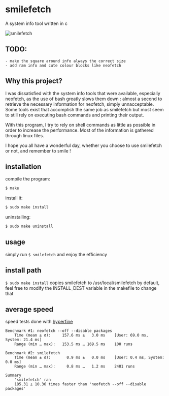 # smilefetch
A system info tool written in c

![smilefetch](https://github.com/sudosmile/smilefetch/blob/master/img.png?raw=true)

## TODO:
    - make the square around info always the correct size
    - add ram info and cute colour blocks like neofetch

## Why this project?

I was dissatisfied with the system info tools that were available, especially neofetch, as the use of bash
greatly slows them down : almost a second to retrieve the necessary information for neofetch, simply unnacceptable.
Some tools exist that accomplish the same job as smilefetch but most seem to still rely on executing bash commands and
printing their output.

With this program, I try to rely on shell commands as little as possible in order to increase the performance.
Most of the information is gathered through linux files.

I hope you all have a wonderful day, whether you choose to use smilefetch or not, and remember to smile !

## installation

compile the program:
```sh
$ make
```

install it:
```sh
$ sudo make install
```

uninstalling:
```sh
$ sudo make uninstall
```

## usage

simply run <code>$ smilefetch</code> and enjoy the efficiency

## install path
<code>$ sudo make install</code> copies smilefetch to /usr/local/smilefetch by default, feel free to modify the INSTALL_DEST variable in the makefile to change that

## average speed
speed tests done with [hyperfine](https://github.com/sharkdp/hyperfine)

    Benchmark #1: neofetch --off --disable packages
        Time (mean ± σ):     157.6 ms ±   3.0 ms    [User: 69.0 ms, System: 21.4 ms]
        Range (min … max):   153.5 ms … 169.5 ms    100 runs

    Benchmark #2: smilefetch
        Time (mean ± σ):       0.9 ms ±   0.0 ms    [User: 0.4 ms, System: 0.0 ms]
        Range (min … max):     0.8 ms …   1.2 ms    2481 runs

    Summary
        'smilefetch' ran
        185.31 ± 10.36 times faster than 'neofetch --off --disable packages'
